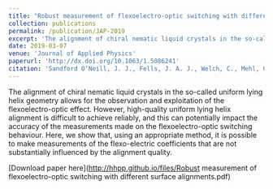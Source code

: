 ```yaml
---
title: "Robust measurement of flexoelectro-optic switching with different surface alignments"
collection: publications
permalink: /publication/JAP-2019
excerpt: 'The alignment of chiral nematic liquid crystals in the so-called uniform lying helix geometry allows for the observation and exploitation of the flexoelectro-optic effect. However, high-quality uniform lying helix alignment is difficult to achieve reliably, and this can potentially impact the accuracy of the measurements made on the flexoelectro-optic switching behaviour. Here, we show that, using an appropriate method, it is possible to make measurements of the flexo-electric coefficients that are not substantially influenced by the alignment quality.'
date: 2019-03-07
venue: 'Journal of Applied Physics'
paperurl: 'http://dx.doi.org/10.1063/1.5086241'
citation: 'Sandford O’Neill, J. J., Fells, J. A. J., Welch, C., Mehl, G., Yip, W. C., Wilkinson, T. D., Booth, M. J., Elston, S. J., Morris, S. M., &quot;Robust measurement of flexoelectro-optic switching with different surface alignments.&quot; <i>Journal of Applied Physics</i>, <b>125</b>, 093104 (2019)'
---
```


The alignment of chiral nematic liquid crystals in the so-called uniform lying helix geometry allows for the observation and exploitation of the flexoelectro-optic effect. However, high-quality uniform lying helix alignment is difficult to achieve reliably, and this can potentially impact the accuracy of the measurements made on the flexoelectro-optic switching behaviour. Here, we show that, using an appropriate method, it is possible to make measurements of the flexo-electric coefficients that are not substantially influenced by the alignment quality.

[Download paper here](http://hhpp.github.io/files/Robust measurement of flexoelectro-optic switching with different surface alignments.pdf)
<!-- break -->